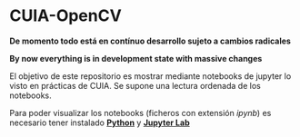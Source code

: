 # CUIA-OpenCV

**De momento todo está en contínuo desarrollo sujeto a cambios radicales**

**By now everything is in development state with massive changes** 

El objetivo de este repositorio es mostrar mediante notebooks de jupyter lo visto en prácticas de CUIA. Se supone una lectura ordenada de los notebooks.

Para poder visualizar los notebooks (ficheros con extensión *ipynb*) es necesario tener instalado [**Python**](https://www.python.org) y [**Jupyter Lab**](https://jupyterlab.readthedocs.io/en/stable/getting_started/installation.html)
